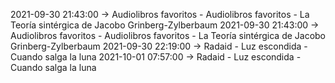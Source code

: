2021-09-30 21:43:00 -> Audiolibros favoritos - Audiolibros favoritos - La Teoría sintérgica de Jacobo Grinberg-Zylberbaum
2021-09-30 21:43:00 -> Audiolibros favoritos - Audiolibros favoritos - La Teoría sintérgica de Jacobo Grinberg-Zylberbaum
2021-09-30 22:19:00 -> Radaid - Luz escondida - Cuando salga la luna
2021-10-01 07:57:00 -> Radaid - Luz escondida - Cuando salga la luna
